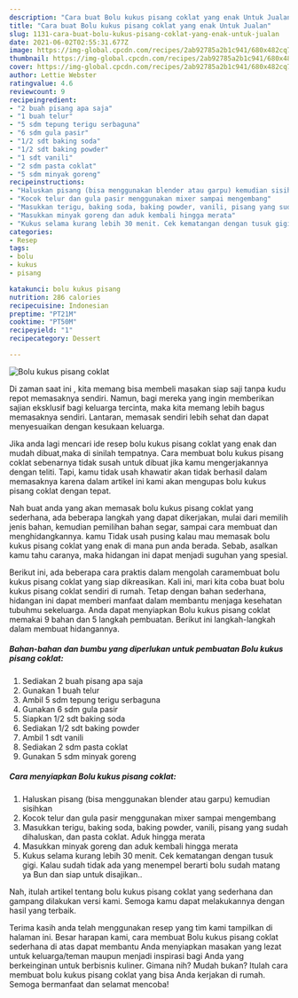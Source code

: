 ```yaml
---
description: "Cara buat Bolu kukus pisang coklat yang enak Untuk Jualan"
title: "Cara buat Bolu kukus pisang coklat yang enak Untuk Jualan"
slug: 1131-cara-buat-bolu-kukus-pisang-coklat-yang-enak-untuk-jualan
date: 2021-06-02T02:55:31.677Z
image: https://img-global.cpcdn.com/recipes/2ab92785a2b1c941/680x482cq70/bolu-kukus-pisang-coklat-foto-resep-utama.jpg
thumbnail: https://img-global.cpcdn.com/recipes/2ab92785a2b1c941/680x482cq70/bolu-kukus-pisang-coklat-foto-resep-utama.jpg
cover: https://img-global.cpcdn.com/recipes/2ab92785a2b1c941/680x482cq70/bolu-kukus-pisang-coklat-foto-resep-utama.jpg
author: Lettie Webster
ratingvalue: 4.6
reviewcount: 9
recipeingredient:
- "2 buah pisang apa saja"
- "1 buah telur"
- "5 sdm tepung terigu serbaguna"
- "6 sdm gula pasir"
- "1/2 sdt baking soda"
- "1/2 sdt baking powder"
- "1 sdt vanili"
- "2 sdm pasta coklat"
- "5 sdm minyak goreng"
recipeinstructions:
- "Haluskan pisang (bisa menggunakan blender atau garpu) kemudian sisihkan"
- "Kocok telur dan gula pasir menggunakan mixer sampai mengembang"
- "Masukkan terigu, baking soda, baking powder, vanili, pisang yang sudah dihaluskan, dan pasta coklat. Aduk hingga merata"
- "Masukkan minyak goreng dan aduk kembali hingga merata"
- "Kukus selama kurang lebih 30 menit. Cek kematangan dengan tusuk gigi. Kalau sudah tidak ada yang menempel berarti bolu sudah matang ya Bun dan siap untuk disajikan.."
categories:
- Resep
tags:
- bolu
- kukus
- pisang

katakunci: bolu kukus pisang 
nutrition: 286 calories
recipecuisine: Indonesian
preptime: "PT21M"
cooktime: "PT50M"
recipeyield: "1"
recipecategory: Dessert

---
```



![Bolu kukus pisang coklat](https://img-global.cpcdn.com/recipes/2ab92785a2b1c941/680x482cq70/bolu-kukus-pisang-coklat-foto-resep-utama.jpg)

Di zaman  saat ini , kita memang bisa membeli masakan siap saji tanpa kudu repot memasaknya sendiri. Namun, bagi mereka yang ingin memberikan sajian eksklusif bagi keluarga tercinta, maka kita memang lebih bagus memasaknya sendiri. Lantaran, memasak sendiri lebih sehat dan dapat menyesuaikan dengan kesukaan keluarga.

Jika anda lagi mencari ide resep bolu kukus pisang coklat yang enak dan mudah dibuat,maka di sinilah tempatnya. Cara membuat bolu kukus pisang coklat  sebenarnya tidak susah untuk dibuat jika kamu mengerjakannya dengan teliti. Tapi, kamu tidak usah khawatir akan tidak berhasil dalam memasaknya 
karena dalam artikel ini kami akan mengupas bolu kukus pisang coklat dengan tepat.  



Nah buat anda yang akan memasak bolu kukus pisang coklat yang sederhana, ada beberapa langkah yang dapat dikerjakan, mulai dari memilih jenis bahan, kemudian pemilihan bahan segar, sampai cara membuat dan menghidangkannya. kamu Tidak usah pusing kalau mau memasak bolu kukus pisang coklat yang enak di mana pun anda berada. Sebab, asalkan kamu  tahu caranya, maka hidangan ini dapat menjadi suguhan yang spesial.

Berikut ini, ada beberapa cara praktis  dalam mengolah caramembuat bolu kukus pisang coklat yang siap dikreasikan. Kali ini, mari kita coba buat bolu kukus pisang coklat sendiri di rumah. Tetap dengan bahan sederhana, hidangan ini dapat memberi manfaat dalam membantu menjaga kesehatan tubuhmu sekeluarga. Anda dapat menyiapkan Bolu kukus pisang coklat memakai 9 bahan dan 5 langkah pembuatan. Berikut ini langkah-langkah dalam membuat hidangannya.

<!--inarticleads1-->

##### Bahan-bahan dan bumbu yang diperlukan untuk pembuatan Bolu kukus pisang coklat:

1. Sediakan 2 buah pisang apa saja
1. Gunakan 1 buah telur
1. Ambil 5 sdm tepung terigu serbaguna
1. Gunakan 6 sdm gula pasir
1. Siapkan 1/2 sdt baking soda
1. Sediakan 1/2 sdt baking powder
1. Ambil 1 sdt vanili
1. Sediakan 2 sdm pasta coklat
1. Gunakan 5 sdm minyak goreng




<!--inarticleads2-->

##### Cara menyiapkan Bolu kukus pisang coklat:

1. Haluskan pisang (bisa menggunakan blender atau garpu) kemudian sisihkan
1. Kocok telur dan gula pasir menggunakan mixer sampai mengembang
1. Masukkan terigu, baking soda, baking powder, vanili, pisang yang sudah dihaluskan, dan pasta coklat. Aduk hingga merata
1. Masukkan minyak goreng dan aduk kembali hingga merata
1. Kukus selama kurang lebih 30 menit. Cek kematangan dengan tusuk gigi. Kalau sudah tidak ada yang menempel berarti bolu sudah matang ya Bun dan siap untuk disajikan..




Nah, itulah artikel tentang  bolu kukus pisang coklat  yang sederhana dan gampang dilakukan versi kami. Semoga kamu dapat melakukannya dengan hasil yang terbaik. 

Terima kasih anda telah menggunakan resep yang tim kami tampilkan di halaman ini. Besar harapan kami, cara membuat  Bolu kukus pisang coklat sederhana di atas dapat membantu Anda menyiapkan masakan yang lezat untuk keluarga/teman maupun menjadi inspirasi bagi Anda yang berkeinginan untuk berbisnis kuliner. Gimana nih? Mudah bukan? Itulah cara membuat bolu kukus pisang coklat yang bisa Anda kerjakan di rumah. Semoga bermanfaat dan selamat mencoba!

